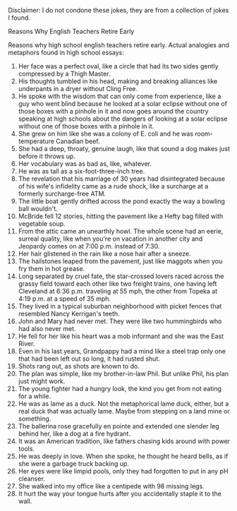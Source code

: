 Disclaimer: I do not condone these jokes, they are from a collection of jokes I found.

Reasons Why English Teachers Retire Early

Reasons why high school english teachers retire early.
Actual analogies and metaphors found in high school essays:

1.	Her face was a perfect oval, like a circle that had its two sides gently compressed by a Thigh Master. 
2.	His thoughts tumbled in his head, making and breaking alliances like underpants in a dryer without Cling Free.
3.	He spoke with the wisdom that can only come from experience, like a guy  who went blind because he looked at a solar eclipse without one of those boxes with a pinhole in it and now goes around the country speaking at high schools about the dangers of looking at a solar eclipse without one of those boxes with a pinhole in it.
4.	She grew on him like she was a colony of E. coli and he was room-temperature Canadian beef.
5.	She had a deep, throaty, genuine laugh, like that sound a dog makes just before it throws up. 
6.	Her vocabulary was as bad as, like, whatever.
7.	He was as tall as a six-foot-three-inch tree.
8.	The revelation that his marriage of 30 years had disintegrated because of his wife's infidelity came as a rude shock, like a surcharge at a formerly surcharge-free ATM. 
9.	The little boat gently drifted across the pond exactly the way a bowling ball wouldn't.
10.	McBride fell 12 stories, hitting the pavement like  a Hefty bag filled with vegetable soup.
11.	From the attic came an unearthly howl. The whole scene had an eerie, surreal quality, like when you're on vacation in another city and Jeopardy comes on at 7:00 p.m. instead of 7:30.
12.	Her hair glistened in the rain like a nose hair after a sneeze.
13.	The hailstones leaped from the pavement, just like maggots when you fry them in hot grease.
14.	Long separated by cruel fate, the star-crossed lovers raced across the grassy field toward each other like two freight trains, one having left Cleveland at 6:36 p.m. traveling at 55 mph, the other from Topeka at 4:19 p.m. at a speed of 35 mph. 
15.	They lived in a typical suburban neighborhood with picket fences that resembled Nancy Kerrigan's teeth.
16.	John and Mary had never met. They were like two hummingbirds who had also never met. 
17.	He fell for her like his heart was a mob informant and she was the East River.
18.	Even in his last years, Grandpappy had a mind like a steel trap only one that had been left out so long, it had rusted shut.
19.	Shots rang out, as shots are known to do. 
20.	The plan was simple, like my brother-in-law Phil. But unlike Phil, his plan just might work.
21.	The young fighter had a hungry look, the kind you get from not eating for a while. 
22.	He was as lame as a duck. Not the metaphorical  lame duck, either, but a real duck that was actually lame. Maybe from stepping on a land mine or something.
23.	The ballerina rose gracefully en pointe and extended one slender leg behind her, like a dog at a fire hydrant. 
24.	It was an American tradition, like fathers chasing kids around with power tools.
25.	He was deeply in love. When she spoke, he thought he heard bells, as if she were a garbage truck backing up.
26.	Her eyes were like limpid pools, only they had  forgotten to put in any pH cleanser. 
27.	She walked into my office like a centipede with 98 missing legs.
28.	It hurt the way your tongue hurts after you accidentally staple it to the wall.

